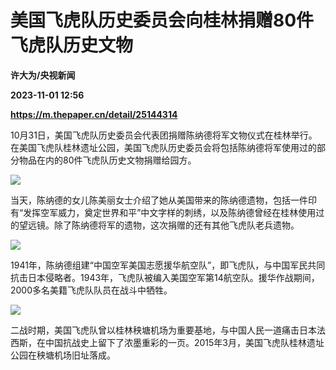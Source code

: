 # 美国飞虎队历史委员会向桂林捐赠80件飞虎队历史文物
**许大为/央视新闻**

**2023-11-01 12:56**

**https://m.thepaper.cn/detail/25144314**

10月31日，美国飞虎队历史委员会代表团捐赠陈纳德将军文物仪式在桂林举行。在美国飞虎队桂林遗址公园，美国飞虎队历史委员会将包括陈纳德将军使用过的部分物品在内的80件飞虎队历史文物捐赠给园方。

![](https://imagecloud.thepaper.cn/thepaper/image/276/534/154.jpg)

当天，陈纳德的女儿陈美丽女士介绍了她从美国带来的陈纳德遗物，包括一件印有“发挥空军威力，奠定世界和平”中文字样的刺绣，以及陈纳德曾经在桂林使用过的望远镜。除了陈纳德将军的遗物，这次捐赠的还有其他飞虎队老兵遗物。

![](https://imagecloud.thepaper.cn/thepaper/image/276/534/157.jpg)

1941年，陈纳德组建“中国空军美国志愿援华航空队”，即飞虎队，与中国军民共同抗击日本侵略者。1943年，飞虎队被编入美国空军第14航空队。援华作战期间，2000多名美籍飞虎队队员在战斗中牺牲。

![](https://imagecloud.thepaper.cn/thepaper/image/276/534/160.jpg)

二战时期，美国飞虎队曾以桂林秧塘机场为重要基地，与中国人民一道痛击日本法西斯，在中国抗战史上留下了浓墨重彩的一页。2015年3月，美国飞虎队桂林遗址公园在秧塘机场旧址落成。